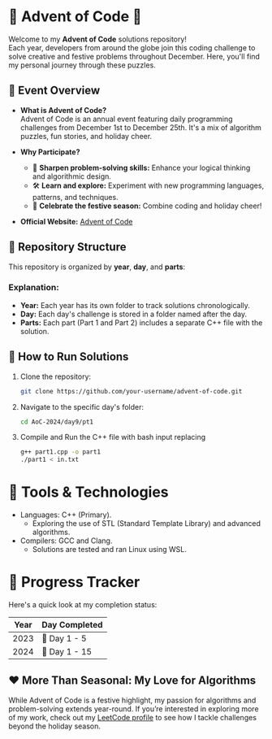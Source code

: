 # 🎄 Advent of Code 🎄

Welcome to my **Advent of Code** solutions repository!  
Each year, developers from around the globe join this coding challenge to solve creative and festive problems throughout December. Here, you'll find my personal journey through these puzzles.



## 📅 Event Overview

- **What is Advent of Code?**  
  Advent of Code is an annual event featuring daily programming challenges from December 1st to December 25th. It's a mix of algorithm puzzles, fun stories, and holiday cheer.
  
- **Why Participate?**  
  - 🧠 **Sharpen problem-solving skills:** Enhance your logical thinking and algorithmic design.  
  - 🛠️ **Learn and explore:** Experiment with new programming languages, patterns, and techniques.  
  - 🎁 **Celebrate the festive season:** Combine coding and holiday cheer!

- **Official Website:** [Advent of Code](https://adventofcode.com)



## 📂 Repository Structure

This repository is organized by **year**, **day**, and **parts**:

### Explanation:
- **Year:** Each year has its own folder to track solutions chronologically.  
- **Day:** Each day's challenge is stored in a folder named after the day.  
- **Parts:** Each part (Part 1 and Part 2) includes a separate C++ file with the solution.  



## 🚀 How to Run Solutions

1. Clone the repository:
   ```bash
   git clone https://github.com/your-username/advent-of-code.git
   ```
2. Navigate to the specific day's folder:
   ```bash
   cd AoC-2024/day9/pt1
   ```
3. Compile and Run the C++ file with bash input replacing
   ```bash
   g++ part1.cpp -o part1
   ./part1 < in.txt
   ```


# 🔧 Tools & Technologies

- Languages: C++ (Primary).
  - Exploring the use of STL (Standard Template Library) and advanced algorithms.
- Compilers: GCC and Clang.
  - Solutions are tested and ran Linux using WSL.

 # 🌟 Progress Tracker

Here's a quick look at my completion status:

| Year  | Day Completed |
|-------|---------------|
| 2023  | 🎄 Day 1 - 5  |
| 2024  | 🎄 Day 1 - 15 |




## ❤️ More Than Seasonal: My Love for Algorithms

While Advent of Code is a festive highlight, my passion for algorithms and problem-solving extends year-round. If you’re interested in exploring more of my work, check out my [LeetCode profile](https://leetcode.com/your-username/) to see how I tackle challenges beyond the holiday season.  




 


  

